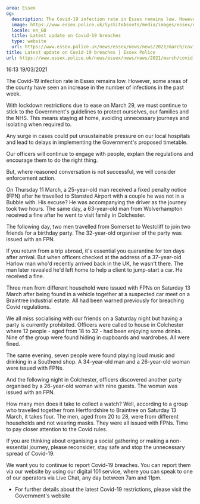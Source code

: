 ```yaml
area: Essex
og:
  description: The Covid-19 infection rate in Essex remains low. However, some areas of the county have seen an increase in the number of infections in the past week.
  image: https://www.essex.police.uk/SysSiteAssets/media/images/essex/news/news/2021/03-march/braintree-patrol-bdc-covid-ambassadors-supermarkets-130321-600x300.jpg?crop=(15,0,585,300)&amp;w=600&amp;h=300&amp;scale=both
  locale: en_GB
  title: Latest update on Covid-19 breaches
  type: website
  url: https://www.essex.police.uk/news/essex/news/news/2021/march/covid-19-breaches/
title: Latest update on Covid-19 breaches | Essex Police
url: https://www.essex.police.uk/news/essex/news/news/2021/march/covid-19-breaches/
```

16:13 19/03/2021

The Covid-19 infection rate in Essex remains low. However, some areas of the county have seen an increase in the number of infections in the past week.

With lockdown restrictions due to ease on March 29, we must continue to stick to the Government's guidelines to protect ourselves, our families and the NHS. This means staying at home, avoiding unnecessary journeys and isolating when required to.

Any surge in cases could put unsustainable pressure on our local hospitals and lead to delays in implementing the Government's proposed timetable.

Our officers will continue to engage with people, explain the regulations and encourage them to do the right thing.

But, where reasoned conversation is not successful, we will consider enforcement action.

On Thursday 11 March, a 25-year-old man received a fixed penalty notice (FPN) after he travelled to Stansted Airport with a couple he was not in a Bubble with. His excuse? He was accompanying the driver as the journey took two hours. The same day, a 63-year-old man from Wolverhampton received a fine after he went to visit family in Colchester.

The following day, two men travelled from Somerset to Westcliff to join two friends for a birthday party. The 32-year-old organiser of the party was issued with an FPN.

If you return from a trip abroad, it's essential you quarantine for ten days after arrival. But when officers checked at the address of a 37-year-old Harlow man who'd recently arrived back in the UK, he wasn't there. The man later revealed he'd left home to help a client to jump-start a car. He received a fine.

Three men from different household were issued with FPNs on Saturday 13 March after being found in a vehicle together at a suspected car meet on a Braintree industrial estate. All had been warned previously for breaching Covid regulations.

We all miss socialising with our friends on a Saturday night but having a party is currently prohibited. Officers were called to house in Colchester where 12 people - aged from 18 to 32 - had been enjoying some drinks. Nine of the group were found hiding in cupboards and wardrobes. All were fined.

The same evening, seven people were found playing loud music and drinking in a Southend shop. A 34-year-old man and a 26-year-old woman were issued with FPNs.

And the following night in Colchester, officers discovered another party organised by a 26-year-old woman with nine guests. The woman was issued with an FPN.

How many men does it take to collect a watch? Well, according to a group who travelled together from Hertfordshire to Braintree on Saturday 13 March, it takes four. The men, aged from 20 to 28, were from different households and not wearing masks. They were all issued with FPNs. Time to pay closer attention to the Covid rules.

If you are thinking about organising a social gathering or making a non-essential journey, please reconsider, stay safe and stop the unnecessary spread of Covid-19.

We want you to continue to report Covid-19 breaches. You can report them via our website by using our digital 101 service, where you can speak to one of our operators via Live Chat, any day between 7am and 11pm.

 * For further details about the latest Covid-19 restrictions, please visit the Government's website

